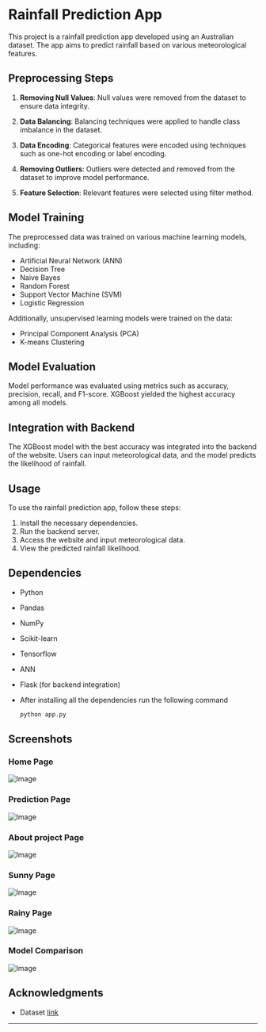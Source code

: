 # Rainfall Prediction App

This project is a rainfall prediction app developed using an Australian dataset. The app aims to predict rainfall based on various meteorological features.

## Preprocessing Steps

1. **Removing Null Values**: Null values were removed from the dataset to ensure data integrity.

2. **Data Balancing**: Balancing techniques were applied to handle class imbalance in the dataset.

3. **Data Encoding**: Categorical features were encoded using techniques such as one-hot encoding or label encoding.

4. **Removing Outliers**: Outliers were detected and removed from the dataset to improve model performance.

5. **Feature Selection**: Relevant features were selected using filter method.

## Model Training

The preprocessed data was trained on various machine learning models, including:

- Artificial Neural Network (ANN)
- Decision Tree
- Naive Bayes
- Random Forest
- Support Vector Machine (SVM)
- Logistic Regression

Additionally, unsupervised learning models were trained on the data:

- Principal Component Analysis (PCA)
- K-means Clustering

## Model Evaluation

Model performance was evaluated using metrics such as accuracy, precision, recall, and F1-score. XGBoost yielded the highest accuracy among all models.

## Integration with Backend

The XGBoost model with the best accuracy was integrated into the backend of the website. Users can input meteorological data, and the model predicts the likelihood of rainfall.

## Usage

To use the rainfall prediction app, follow these steps:

1. Install the necessary dependencies.
2. Run the backend server.
3. Access the website and input meteorological data.
4. View the predicted rainfall likelihood.

## Dependencies

- Python
- Pandas
- NumPy
- Scikit-learn
- Tensorflow
- ANN
- Flask (for backend integration)
- After installing all the dependencies run the following command

   ```bash
   python app.py
   ```

## Screenshots
### Home Page
![Image](https://github.com/user-attachments/assets/96613ff1-18e8-4e82-b463-d8086d22b1e4)

### Prediction Page
![Image](https://github.com/user-attachments/assets/581abd31-6300-4535-a31f-d0aa1613feae)

### About project Page
![Image](https://github.com/user-attachments/assets/5557db99-43a6-42fb-88ce-80b9fe287c2d)

### Sunny Page
![Image](https://github.com/user-attachments/assets/53a1f2da-d88e-4af3-83cb-3f6efd4d21b6)

### Rainy Page
![Image](https://github.com/user-attachments/assets/6ff8662c-db33-4649-b244-47fc5ef5c079)

### Model Comparison
![Image](https://github.com/user-attachments/assets/864316fb-af76-4fb6-a43a-df2e0b7c8cef)

## Acknowledgments

- Dataset [link](https://www.kaggle.com/datasets/arunavakrchakraborty/australia-weather-data)

---
